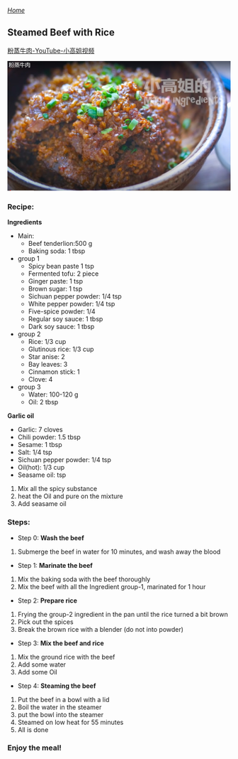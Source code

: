 *[Home](https://wanlicn.github.io/restaurant/)*
## Steamed Beef with Rice

[粉蒸牛肉-YouTube-小高姐视频](https://www.youtube.com/watch?v=5Q4HACvSNQI)

![粉蒸牛肉](./Images/XGJ-BeefSteamedWithRice.jpg)

### Recipe:

**Ingredients**
* Main:
  * Beef tenderlion:500 g
  * Baking soda: 1 tbsp
* group 1
  * Spicy bean paste 1 tsp
  * Fermented tofu: 2 piece
  * Ginger paste: 1 tsp
  * Brown sugar: 1 tsp
  * Sichuan pepper powder: 1/4 tsp
  * White pepper powder: 1/4 tsp
  * Five-spice powder: 1/4
  * Regular soy sauce: 1 tbsp
  * Dark soy sauce: 1 tbsp
* group 2
  * Rice: 1/3 cup
  * Glutinous rice: 1/3 cup
  * Star anise: 2 
  * Bay leaves: 3
  * Cinnamon stick: 1
  * Clove: 4
* group 3
  * Water: 100-120 g
  * Oil: 2 tbsp

**Garlic oil**
 - Garlic: 7 cloves
 - Chili powder: 1.5 tbsp
 - Sesame: 1 tbsp
 - Salt: 1/4 tsp
 - Sichuan pepper powder: 1/4 tsp
 - Oil(hot): 1/3 cup
 - Seasame oil: tsp
 1. Mix all the spicy substance
 2. heat the Oil and pure on the mixture
 3. Add seasame oil

### Steps:
- Step 0: **Wash the beef**
1. Submerge the beef in water for 10 minutes, and wash away the blood
- Step 1: **Marinate the beef**
1. Mix the baking soda with the beef thoroughly
2. Mix the beef with all the Ingredient group-1, marinated for 1 hour
- Step 2: **Prepare rice**
1. Frying the group-2 ingredient in the pan until the rice turned a bit brown
2. Pick out the spices
3. Break the brown rice with a blender (do not into powder)
- Step 3: **Mix the beef and rice**
1. Mix the ground rice with the beef
2. Add some water
3. Add some Oil
- Step 4: **Steaming the beef**
1. Put the beef in a bowl with a lid
2. Boil the water in the steamer
3. put the bowl into the steamer
4. Steamed on low heat for 55 minutes
5. All is done

### Enjoy the meal!

